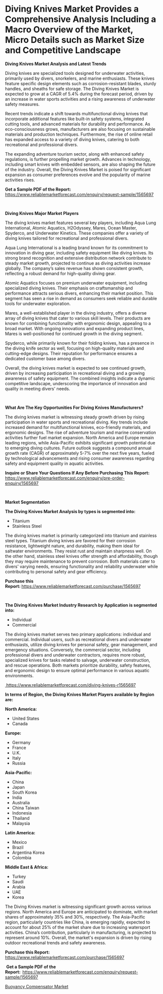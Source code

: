 <p><h1>Diving Knives Market Provides a Comprehensive Analysis Including a Macro Overview of the Market, Micro Details such as Market Size and Competitive Landscape</h1></p><p><strong>Diving Knives Market Analysis and Latest Trends</strong></p>
<p><p>Diving knives are specialized tools designed for underwater activities, primarily used by divers, snorkelers, and marine enthusiasts. These knives feature specific design elements such as corrosion-resistant blades, sturdy handles, and sheaths for safe storage. The Diving Knives Market is expected to grow at a CAGR of 5.4% during the forecast period, driven by an increase in water sports activities and a rising awareness of underwater safety measures.</p><p>Recent trends indicate a shift towards multifunctional diving knives that incorporate additional features like built-in safety systems, integrated cutting tools, and advanced materials for durability and performance. As eco-consciousness grows, manufacturers are also focusing on sustainable materials and production techniques. Furthermore, the rise of online retail has expanded access to a variety of diving knives, catering to both recreational and professional divers.</p><p>The expanding adventure tourism sector, along with enhanced safety regulations, is further propelling market growth. Advances in technology, including smart knives with embedded sensors, are also shaping the future of the industry. Overall, the Diving Knives Market is poised for significant expansion as consumer preferences evolve and the popularity of marine activities rises.</p></p>
<p><strong>Get a Sample PDF of the Report:&nbsp;</strong> <a href="https://www.reliablemarketforecast.com/enquiry/request-sample/1565697?utm_campaign=1170&utm_medium=2&utm_source=Github&utm_content=ia&utm_term=05022025&utm_id=diving-knives">https://www.reliablemarketforecast.com/enquiry/request-sample/1565697</a></p>
<p>&nbsp;</p>
<p><strong>Diving Knives Major Market Players</strong></p>
<p><p>The diving knives market features several key players, including Aqua Lung International, Atomic Aquatics, H2Odyssey, Mares, Ocean Master, Spyderco, and Underwater Kinetics. These companies offer a variety of diving knives tailored for recreational and professional divers.</p><p>Aqua Lung International is a leading brand known for its commitment to innovation in diving gear, including safety equipment like diving knives. Its strong brand recognition and extensive distribution network contribute to steady market growth, projected to continue as diving activities increase globally. The company’s sales revenue has shown consistent growth, reflecting a robust demand for high-quality diving gear.</p><p>Atomic Aquatics focuses on premium underwater equipment, including specialized diving knives. Their emphasis on craftsmanship and performance attracts serious divers, enhancing their market position. This segment has seen a rise in demand as consumers seek reliable and durable tools for underwater exploration.</p><p>Mares, a well-established player in the diving industry, offers a diverse array of diving knives that cater to various skill levels. Their products are known for combining functionality with ergonomic design, appealing to a broad market. With ongoing innovations and expanding product lines, Mares is well-positioned for continued growth in the diving segment.</p><p>Spyderco, while primarily known for their folding knives, has a presence in the diving knife sector as well, focusing on high-quality materials and cutting-edge designs. Their reputation for performance ensures a dedicated customer base among divers.</p><p>Overall, the diving knives market is expected to see continued growth, driven by increasing participation in recreational diving and a growing awareness of safety equipment. The combined insights indicate a dynamic competitive landscape, underscoring the importance of innovation and quality in meeting divers' needs.</p></p>
<p>&nbsp;</p>
<p><strong>What Are The Key Opportunities For Diving Knives Manufacturers?</strong></p>
<p><p>The diving knives market is witnessing steady growth driven by rising participation in water sports and recreational diving. Key trends include increased demand for multifunctional knives, eco-friendly materials, and ergonomic designs. The rise of adventure tourism and marine conservation activities further fuel market expansion. North America and Europe remain leading regions, while Asia-Pacific exhibits significant growth potential due to emerging diving cultures. Future outlook suggests a compound annual growth rate (CAGR) of approximately 5-7% over the next five years, fueled by technological advancements and rising consumer awareness regarding safety and equipment quality in aquatic activities.</p></p>
<p><strong>Inquire or Share Your Questions If Any Before Purchasing This Report:</strong> <a href="https://www.reliablemarketforecast.com/enquiry/pre-order-enquiry/1565697?utm_campaign=1170&utm_medium=2&utm_source=Github&utm_content=ia&utm_term=05022025&utm_id=diving-knives">https://www.reliablemarketforecast.com/enquiry/pre-order-enquiry/1565697</a></p>
<p>&nbsp;</p>
<p><strong>Market Segmentation</strong></p>
<p><strong>The Diving Knives Market Analysis by types is segmented into:</strong></p>
<p><ul><li>Titanium</li><li>Stainless Steel</li></ul></p>
<p><p>The diving knives market is primarily categorized into titanium and stainless steel types. Titanium diving knives are favored for their corrosion resistance, lightweight nature, and durability, making them ideal for saltwater environments. They resist rust and maintain sharpness well. On the other hand, stainless steel knives offer strength and affordability, though they may require maintenance to prevent corrosion. Both materials cater to divers' varying needs, ensuring functionality and reliability underwater while contributing to personal safety and gear efficiency.</p></p>
<p><strong>Purchase this Report:&nbsp;</strong><a href="https://www.reliablemarketforecast.com/purchase/1565697?utm_campaign=1170&utm_medium=2&utm_source=Github&utm_content=ia&utm_term=05022025&utm_id=diving-knives">https://www.reliablemarketforecast.com/purchase/1565697</a></p>
<p>&nbsp;</p>
<p><strong>The Diving Knives Market Industry Research by Application is segmented into:</strong></p>
<p><ul><li>Individual</li><li>Commercial</li></ul></p>
<p><p>The diving knives market serves two primary applications: individual and commercial. Individual users, such as recreational divers and underwater enthusiasts, utilize diving knives for personal safety, gear management, and emergency situations. Conversely, the commercial sector, including professional divers and underwater contractors, requires more robust, specialized knives for tasks related to salvage, underwater construction, and rescue operations. Both markets prioritize durability, safety features, and ergonomic design to ensure optimal performance in various aquatic environments.</p></p>
<p><a href="https://www.reliablemarketforecast.com/diving-knives-r1565697?utm_campaign=1170&utm_medium=2&utm_source=Github&utm_content=ia&utm_term=05022025&utm_id=diving-knives">&nbsp;https://www.reliablemarketforecast.com/diving-knives-r1565697</a></p>
<p><strong>In terms of Region, the Diving Knives Market Players available by Region are:</strong></p>
<p>
    <p> <strong> North America: </strong>
        <ul>
            <li>United States</li>
            <li>Canada</li>
        </ul>
        </p> 
    <p> <strong> Europe: </strong>
        <ul>
            <li>Germany</li>
            <li>France</li>
            <li>U.K.</li>
            <li>Italy</li>
            <li>Russia</li>
        </ul>
        </p> 
    <p> <strong> Asia-Pacific: </strong>
        <ul>
            <li>China</li>
            <li>Japan</li>
            <li>South Korea</li>
            <li>India</li>
            <li>Australia</li>
            <li>China Taiwan</li>
            <li>Indonesia</li>
            <li>Thailand</li>
            <li>Malaysia</li>
        </ul>
        </p> 
    <p> <strong> Latin America: </strong>
        <ul>
            <li>Mexico</li>
            <li>Brazil</li>
            <li>Argentina Korea</li>
            <li>Colombia</li>
        </ul>
        </p> 
    <p> <strong> Middle East & Africa: </strong>
        <ul>
            <li>Turkey</li>
            <li>Saudi</li>
            <li>Arabia</li>
            <li>UAE</li>
            <li>Korea</li>
        </ul>
    </p>
    </p>
<p><p>The Diving Knives market is witnessing significant growth across various regions. North America and Europe are anticipated to dominate, with market shares of approximately 35% and 30%, respectively. The Asia-Pacific region, particularly countries like China, is emerging rapidly, expected to account for about 25% of the market share due to increasing watersport activities. China’s contribution, particularly in manufacturing, is projected to represent around 10%. Overall, the market's expansion is driven by rising outdoor recreational trends and safety awareness.</p></p>
<p><strong>Purchase this Report: </strong><a href="https://www.reliablemarketforecast.com/purchase/1565697?utm_campaign=1170&utm_medium=2&utm_source=Github&utm_content=ia&utm_term=05022025&utm_id=diving-knives">https://www.reliablemarketforecast.com/purchase/1565697</a></p>
<p>&nbsp;<strong>Get a Sample PDF of the Report:&nbsp;&nbsp;</strong><a href="https://www.reliablemarketforecast.com/enquiry/request-sample/1565697?utm_campaign=1170&utm_medium=2&utm_source=Github&utm_content=ia&utm_term=05022025&utm_id=diving-knives">https://www.reliablemarketforecast.com/enquiry/request-sample/1565697</a></p>
<p><strong></strong></p>
<p><p><a href="https://github.com/sofayahoo2023/Market-Research-Report-List-6/blob/main/buoyancy-compensator-market.md?utm_campaign=1170&utm_medium=2&utm_source=Github&utm_content=ia&utm_term=05022025&utm_id=diving-knives">Buoyancy Compensator Market</a></p></p>